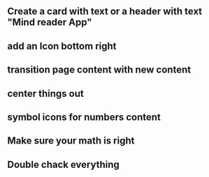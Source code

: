 ## Create a card with text or a header with text "Mind reader App" 

## add an Icon bottom right

## transition page content with new content

## center things out

## symbol icons for numbers content

## Make sure your math is right

## Double chack everything